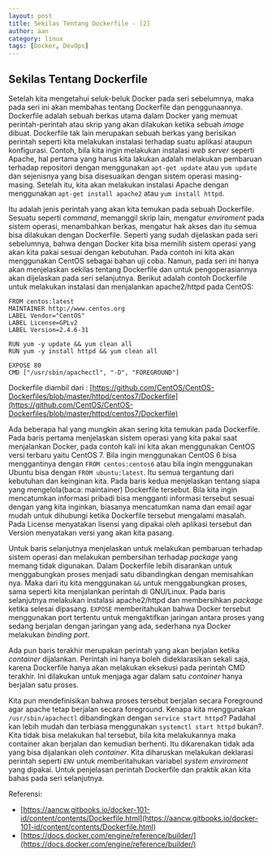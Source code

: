 ```yaml
---
layout: post
title: Sekilas Tentang Dockerfile - [2]
author: aan
category: linux
tags: [Docker, DevOps]
---
```


## Sekilas Tentang Dockerfile

Setelah kita mengetahui seluk-beluk Docker pada seri sebelumnya, maka pada seri ini akan membahas tentang Dockerfile dan penggunaannya. Dockerfile adalah sebuah berkas utama dalam Docker yang memuat perintah-perintah atau skrip yang akan dilakukan ketika sebuah _image_ dibuat. Dockerfile tak lain merupakan sebuah berkas yang berisikan perintah seperti kita melakukan instalasi terhadap suatu aplikasi ataupun konfigurasi. Contoh, bila kita ingin melakukan instalasi _web server_ seperti Apache, hal pertama yang harus kita lakukan adalah melakukan pembaruan terhadap repositori dengan menggunakan `apt-get update` atau `yum update` dan sejenisnya yang bisa disesuaikan dengan sistem operasi masing-masing. Setelah itu, kita akan melakukan instalasi Apache dengan menggunakan `apt-get install apache2` atau `yum install httpd`.

Itu adalah jenis perintah yang akan kita temukan pada sebuah Dockerfile. Sesuatu seperti _command_, memanggil skrip lain, mengatur _enviroment_ pada sistem operasi, menambahkan berkas, mengatur hak akses dan itu semua bisa dilakukan dengan Dockerfile. Seperti yang sudah dijelaskan pada seri sebelumnya, bahwa dengan Docker kita bisa memilih sistem operasi yang akan kita pakai sesuai dengan kebutuhan. Pada contoh ini kita akan menggunakan CentOS sebagai bahan uji coba. Namun, pada seri ini hanya akan menjelaskan sekilas tentang Dockerfile dan untuk pengoperasiannya akan dijelaskan pada seri selanjutnya. Berikut adalah contoh Dockerfile untuk melakukan instalasi dan menjalankan apache2/httpd pada CentOS:

```
FROM centos:latest
MAINTAINER http://www.centos.org
LABEL Vendor="CentOS"
LABEL License=GPLv2
LABEL Version=2.4.6-31

RUN yum -y update && yum clean all
RUN yum -y install httpd && yum clean all

EXPOSE 80
CMD ["/usr/sbin/apachectl", "-D", "FOREGROUND"]
```
Dockerfile diambil dari : [https://github.com/CentOS/CentOS-Dockerfiles/blob/master/httpd/centos7/Dockerfile](https://github.com/CentOS/CentOS-Dockerfiles/blob/master/httpd/centos7/Dockerfile)

Ada beberapa hal yang mungkin akan sering kita temukan pada Dockerfile. Pada baris pertama menjelaskan sistem operasi yang kita pakai saat menjalankan Docker, pada contoh kali ini kita akan menggunakan CentOS versi terbaru yaitu CentOS 7. Bila ingin menggunakan CentOS 6 bisa menggantinya dengan `FROM centos:centos6` atau bila ingin menggunakan Ubuntu bisa dengan `FROM ubuntu:latest`. Itu semua tergantung dari kebutuhan dan keinginan kita. Pada baris kedua menjelaskan tentang siapa yang mengelola(baca: maintainer) Dockerfile tersebut. Bila kita ingin mencatumkan informasi pribadi bisa mengganti informasi tersebut sesuai dengan yang kita inginkan, biasanya mencatumkan nama dan email agar mudah untuk dihubungi ketika Dockerfile tersebut mengalami masalah. Pada License menyatakan lisensi yang dipakai oleh aplikasi tersebut dan Version menyatakan versi yang akan kita pasang.

Untuk baris selanjutnya menjelaskan untuk melakukan pembaruan terhadap sistem operasi dan melakukan pembersihan terhadap _package_ yang memang tidak digunakan. Dalam Dockerfile lebih disarankan untuk menggabungkan proses menjadi satu dibandingkan dengan memisahkan nya. Maka dari itu kita menggunakan `&&` untuk menggabungkan proses, sama seperti kita menjalankan perintah di GNU/Linux. Pada baris selanjutnya melakukan instalasi apache2/httpd dan membersihkan _package_ ketika selesai dipasang. `EXPOSE` memberitahukan bahwa Docker tersebut menggunakan port tertentu untuk mengaktifkan jaringan antara proses yang sedang berjalan dengan jaringan yang ada, sederhana nya Docker melakukan _binding port_.

Ada pun baris terakhir merupakan perintah yang akan berjalan ketika _container_ dijalankan. Perintah ini hanya boleh dideklarasikan sekali saja, karena Dockerfile hanya akan melakukan eksekusi pada perintah CMD terakhir. Ini dilakukan untuk menjaga agar dalam satu _container_ hanya berjalan satu proses.

Kita pun mendefinisikan bahwa proses tersebut berjalan secara Foreground agar apache tetap berjalan secara foreground. Kenapa kita menggunakan `/usr/sbin/apachectl` dibandingkan dengan `service start httpd`? Padahal kan lebih mudah dan terbiasa menggunakan `systemctl start httpd` bukan?. Kita tidak bisa melakukan hal tersebut, bila kita melakukannya maka container akan berjalan dan kemudian berhenti. Itu dikarenakan tidak ada yang bisa dijalankan oleh _container_. Kita diharuskan melakukan deklarasi perintah seperti `ENV` untuk memberitahukan variabel _system enviroment_ yang dipakai. Untuk penjelasan perintah Dockerfile dan praktik akan kita bahas pada seri selanjutnya.

Referensi:

* [https://aancw.gitbooks.io/docker-101-id/content/contents/Dockerfile.html](https://aancw.gitbooks.io/docker-101-id/content/contents/Dockerfile.html)
* [https://docs.docker.com/engine/reference/builder/](https://docs.docker.com/engine/reference/builder/)
